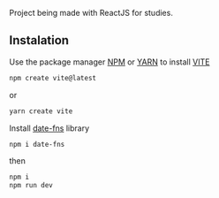 Project being made with ReactJS for studies.

## Instalation

Use the package manager [NPM](https://nodejs.org/pt-br/) or [YARN](https://classic.yarnpkg.com/lang/en/docs/install/#windows-stable) to install [VITE](https://vitejs.dev/)

```bash
npm create vite@latest
```

or

```bash
yarn create vite
```

Install [date-fns](https://date-fns.org/) library

```bash
npm i date-fns
```

then

```bash
npm i
npm run dev
```
